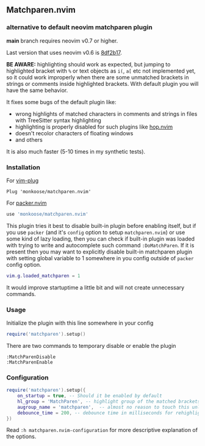 ## Matchparen.nvim
### alternative to default neovim matchparen plugin

**main** branch requires neovim v0.7 or higher.

Last version that uses neovim v0.6 is [8df2b17](https://github.com/monkoose/matchparen.nvim/commit/8df2b177cd92c0fa7e4d4a7c1812612d9a59651d).

**BE AWARE:** highlighting should work as expected, but jumping to highlighted
bracket with `%` or text objects as `i(`, `a[` etc not implemented yet, so it
could work improperly when there are some unmatched brackets in strings or
comments inside highlighted brackets. With default plugin you will have the
same behavior.

It fixes some bugs of the default plugin like:
- wrong highlights of matched characters in comments and strings in files with TreeSitter syntax highlighting
- highlighting is properly disabled for such plugins like [hop.nvim](https://github.com/phaazon/hop.nvim)
- doesn't recolor characters of floating windows
- and others

It is also much faster (5-10 times in my synthetic tests).

### Installation

For [vim-plug](https://github.com/junegunn/vim-plug)
```vim
Plug 'monkoose/matchparen.nvim'
```

For [packer.nvim](https://github.com/wbthomason/packer.nvim)
```lua
use 'monkoose/matchparen.nvim'
```

This plugin tries it best to disable built-in plugin before enabling itself,
but if you use `packer` (and it's `config` option to setup `matchparen.nvim`)
or use some kind of lazy loading, then you can check if built-in plugin was
loaded with trying to write and autocomplete such command `:DoMatchParen`.
If it is present then you may want to explicitly disable built-in matchparen
plugin with setting global variable to 1 somewhere in you config outside of
`packer` config option.
```lua
vim.g.loaded_matchparen = 1
```
It would improve startuptime a little bit and will not create unnecessary commands.

### Usage

Initialize the plugin with this line somewhere in your config
```lua
require('matchparen').setup()
```

There are two commands to temporary disable or enable the plugin
```
:MatchParenDisable
:MatchParenEnable
```

### Configuration

```lua
require('matchparen').setup({
    on_startup = true, -- Should it be enabled by default
    hl_group = 'MatchParen', -- highlight group of the matched brackets
    augroup_name = 'matchparen',  -- almost no reason to touch this unless there is already augroup with such name
    debounce_time = 200, -- debounce time in milliseconds for rehighlighting of brackets.
})
```
Read `:h matchparen.nvim-configuration` for more descriptive explanation of the options.
